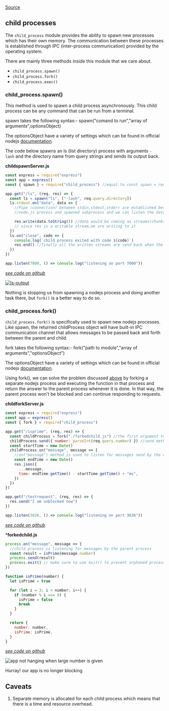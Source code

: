 [Source](https://alvinlal.netlify.app/blog/single-thread-vs-child-process-vs-worker-threads-vs-cluster-in-nodejs)

## child processes

The `child_process` module provides the ability to spawn new processes which has their own memory. The communication between these processes is established through IPC (inter-process communication) provided by the operating system.

There are mainly three methods inside this module that we care about.

-   `child_process.spawn()`
-   `child_process.fork()`
-   `child_process.exec()`

### child_process.spawn()

This method is used to spawn a child process asynchronously. This child process can be any command that can be run from a terminal.

spawn takes the following syntax:- spawn("comand to run","array of arguments",optionsObject)

The optionsObject have a variety of settings which can be found in official nodejs [documentation](https://nodejs.org/api/child_process.html#child_process_child_process_spawn_command_args_options).

The code below spawns an ls (list directory) process with arguments `-lash` and the directory name from query strings and sends its output back.

**childspawnServer.js**
```javascript
const express = require("express")
const app = express()
const { spawn } = require("child_process") //equal to const spawn = require('child_process').spawn

app.get("/ls", (req, res) => {
  const ls = spawn("ls", ["-lash", req.query.directory])
  ls.stdout.on("data", data => {
    //Pipe (connection) between stdin,stdout,stderr are established between the parent
    //node.js process and spawned subprocess and we can listen the data event on the stdout

    res.write(data.toString()) //date would be coming as streams(chunks of data)
    // since res is a writable stream,we are writing to it
  })
  ls.on("close", code => {
    console.log(`child process exited with code ${code}`)
    res.end() //finally all the written streams are send back when the subprocess exit
  })
})

app.listen(7000, () => console.log("listening on port 7000"))
```
_[see code on github](https://github.com/alvinlal/blogRepos/blob/master/01-single_thread-vs-child_process-vs-worker_threads-vs-cluster-in-nodejs/childspawnServer.js)_

[![ls-output](https://alvinlal.netlify.app/static/d58d5b5b605da07190ec96b175d2e5e1/5ece7/lsoutput.png "ls-output")](https://alvinlal.netlify.app/static/d58d5b5b605da07190ec96b175d2e5e1/a2c9b/lsoutput.png)

Nothing is stopping us from spawning a nodejs process and doing another task there, but `fork()` is a better way to do so.

### child_process.fork()

`child_process.fork()` is specifically used to spawn new nodejs processes. Like spawn, the returned childProcess object will have built-in IPC communication channel that allows messages to be passed back and forth between the parent and child.

fork takes the following syntax:- fork("path to module","array of arguments","optionsObject")

The optionsObject have a variety of settings which can be found in official nodejs [documentation](https://nodejs.org/api/child_process.html#child_process_child_process_fork_modulepath_args_options).

Using fork(), we can solve the problem discussed [above](https://alvinlal.netlify.app/blog/single-thread-vs-child-process-vs-worker-threads-vs-cluster-in-nodejs#theproblem) by forking a separate nodejs process and executing the function in that process and return the answer to the parent process whenever it is done. In that way, the parent process won't be blocked and can continue responding to requests.

**childforkServer.js**

```javascript
const express = require("express")
const app = express()
const { fork } = require("child_process")

app.get("/isprime", (req, res) => {
  const childProcess = fork("./forkedchild.js") //the first argument to fork() is the name of the js file to be run by the child process
  childProcess.send({ number: parseInt(req.query.number) }) //send method is used to send message to child process through IPC
  const startTime = new Date()
  childProcess.on("message", message => {
    //on("message") method is used to listen for messages send by the child process
    const endTime = new Date()
    res.json({
      ...message,
      time: endTime.getTime() - startTime.getTime() + "ms",
    })
  })
})

app.get("/testrequest", (req, res) => {
  res.send("I am unblocked now")
})

app.listen(3636, () => console.log("listening on port 3636"))
```

_[see code on github](https://https//github.com/alvinlal/blogRepos/blob/master/01-single_thread-vs-child_process-vs-worker_threads-vs-cluster-in-nodejs/childforkServer.js)_

***forkedchild.js**
```javascript
process.on("message", message => {
  //child process is listening for messages by the parent process
  const result = isPrime(message.number)
  process.send(result)
  process.exit() // make sure to use exit() to prevent orphaned processes
})

function isPrime(number) {
  let isPrime = true

  for (let i = 3; i < number; i++) {
    if (number % i === 0) {
      isPrime = false
      break
    }
  }

  return {
    number: number,
    isPrime: isPrime,
  }
}
```

_[see code on github](https://github.com/alvinlal/blogRepos/blob/master/01-single_thread-vs-child_process-vs-worker_threads-vs-cluster-in-nodejs/forkedchild.js)_

![app not hanging when large number is given](https://alvinlal.netlify.app/ba40c98cb3b342478ecb39fdf6764115/nonblockingprime.gif)

Hurray! our app is no longer blocking

## Caveats

1.  Separate memory is allocated for each child process which means that there is a time and resource overhead.